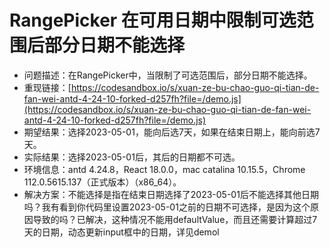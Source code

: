 # RangePicker 在可用日期中限制可选范围后部分日期不能选择

- 问题描述：在RangePicker中，当限制了可选范围后，部分日期不能选择。
- 重现链接：[https://codesandbox.io/s/xuan-ze-bu-chao-guo-qi-tian-de-fan-wei-antd-4-24-10-forked-d257fh?file=/demo.js](https://codesandbox.io/s/xuan-ze-bu-chao-guo-qi-tian-de-fan-wei-antd-4-24-10-forked-d257fh?file=/demo.js)
- 期望结果：选择2023-05-01，能向后选7天，如果在结束日期上，能向前选7天。
- 实际结果：选择2023-05-01后，其后的日期都不可选。
- 环境信息：antd 4.24.8，React 18.0.0，mac catalina 10.15.5，Chrome 112.0.5615.137（正式版本）（x86_64）。
- 解决方案：不能选择是指在结束日期选择了2023-05-01后不能选择其他日期吗？我有看到你代码里设置2023-05-01之前的日期不可选择，是因为这个原因导致的吗？已解决，这种情况不能用defaultValue，而且还需要计算超过7天的日期，动态更新input框中的日期，详见demol
